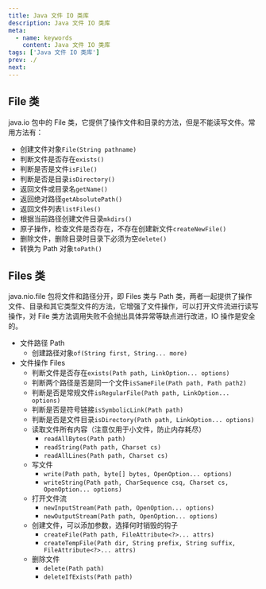 ```yaml
---
title: Java 文件 IO 类库
description: Java 文件 IO 类库
meta:
  - name: keywords
    content: Java 文件 IO 类库
tags: ['Java 文件 IO 类库']
prev: ./
next:
---
```


## File 类

java.io 包中的 File 类，它提供了操作文件和目录的方法，但是不能读写文件。常用方法有：

- 创建文件对象`File(String pathname)`
- 判断文件是否存在`exists()`
- 判断是否是文件`isFile()`
- 判断是否是目录`isDirectory()`
- 返回文件或目录名`getName()`
- 返回绝对路径`getAbsolutePath()`
- 返回文件列表`listFiles()`
- 根据当前路径创建文件目录`mkdirs()`
- 原子操作，检查文件是否存在，不存在创建新文件`createNewFile()`
- 删除文件，删除目录时目录下必须为空`delete()`
- 转换为 Path 对象`toPath()`

## Files 类

java.nio.file 包将文件和路径分开，即 Files 类与 Path 类，两者一起提供了操作文件、目录和其它类型文件的方法，它增强了文件操作，可以打开文件流进行读写操作，对 File 类方法调用失败不会抛出具体异常等缺点进行改进，IO 操作是安全的。

- 文件路径 Path
  - 创建路径对象`of(String first, String... more)`
- 文件操作 Files
  - 判断文件是否存在`exists(Path path, LinkOption... options)`
  - 判断两个路径是否是同一个文件`isSameFile(Path path, Path path2)`
  - 判断是否是常规文件`isRegularFile(Path path, LinkOption... options)`
  - 判断是否是符号链接`isSymbolicLink(Path path)`
  - 判断是否是文件目录`isDirectory(Path path, LinkOption... options)`
  - 读取文件所有内容（注意仅用于小文件，防止内存耗尽）
    - `readAllBytes(Path path)`
    - `readString(Path path, Charset cs)`
    - `readAllLines(Path path, Charset cs)`
  - 写文件
    - `write(Path path, byte[] bytes, OpenOption... options)`
    - `writeString(Path path, CharSequence csq, Charset cs, OpenOption... options)`
  - 打开文件流
    - `newInputStream(Path path, OpenOption... options)`
    - `newOutputStream(Path path, OpenOption... options)`
  - 创建文件，可以添加参数，选择何时销毁的钩子
    - `createFile(Path path, FileAttribute<?>... attrs)`
    - `createTempFile(Path dir, String prefix, String suffix, FileAttribute<?>... attrs)`
  - 删除文件
    - `delete(Path path)`
    - `deleteIfExists(Path path)`

